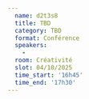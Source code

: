 ```yaml
---
  name: d2t3s8
  title: TBD
  category: TBD
  format: Conférence
  speakers: 
    - 
  room: Créativité
  slot: 04/10/2025
  time_start: '16h45'
  time_end: '17h30'
---
```

